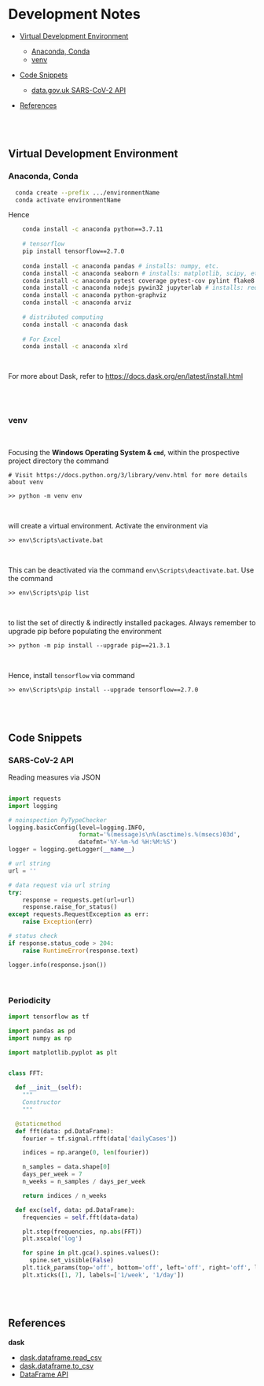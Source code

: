 <br>

# Development Notes

* [Virtual Development Environment](#virtual-development-environment)
  * [Anaconda, Conda](#anaconda-conda)
  * [venv](#venv)
  
* [Code Snippets](#code-snippets)
  * [data.gov.uk SARS-CoV-2 API](#sars-cov-2-api)
  
* [References](#references)
    
<br>
<br>

## Virtual Development Environment

### Anaconda, Conda

```bash
  conda create --prefix .../environmentName
  conda activate environmentName
```

Hence

```bash
    conda install -c anaconda python==3.7.11
    
    # tensorflow
    pip install tensorflow==2.7.0
    
    conda install -c anaconda pandas # installs: numpy, etc.    
    conda install -c anaconda seaborn # installs: matplotlib, scipy, etc. 
    conda install -c anaconda pytest coverage pytest-cov pylint flake8
    conda install -c anaconda nodejs pywin32 jupyterlab # installs: requests, urllib3, etc.
    conda install -c anaconda python-graphviz
    conda install -c anaconda arviz
    
    # distributed computing
    conda install -c anaconda dask
    
    # For Excel
    conda install -c anaconda xlrd
    
    

```

For more about Dask, refer to https://docs.dask.org/en/latest/install.html

<br>
<br>

### venv

<br>

Focusing the **Windows Operating System & `cmd`**, within the prospective project directory the command

```
# Visit https://docs.python.org/3/library/venv.html for more details about venv

>> python -m venv env

```

<br>

will create a virtual environment.  Activate the environment via

```
>> env\Scripts\activate.bat
```

<br>

This can be deactivated via the command `env\Scripts\deactivate.bat`.  Use the command

```
>> env\Scripts\pip list
```

<br>

to list the set of directly & indirectly installed packages.  Always remember to upgrade pip before populating the environment

```
>> python -m pip install --upgrade pip==21.3.1
```

<br>

Hence, install ``tensorflow`` via command


```
>> env\Scripts\pip install --upgrade tensorflow==2.7.0
```

<br>
<br>

## Code Snippets

### SARS-CoV-2 API

Reading measures via JSON

```python

import requests
import logging

# noinspection PyTypeChecker
logging.basicConfig(level=logging.INFO,
                    format='%(message)s\n%(asctime)s.%(msecs)03d', 
                    datefmt='%Y-%m-%d %H:%M:%S')
logger = logging.getLogger(__name__)

# url string
url = ''

# data request via url string
try:
    response = requests.get(url=url)
    response.raise_for_status()
except requests.RequestException as err:
    raise Exception(err)

# status check
if response.status_code > 204:
    raise RuntimeError(response.text)

logger.info(response.json())

```

<br>

### Periodicity

````python
import tensorflow as tf

import pandas as pd
import numpy as np

import matplotlib.pyplot as plt


class FFT:

  def __init__(self):
    """
    Constructor
    """

  @staticmethod
  def fft(data: pd.DataFrame):
    fourier = tf.signal.rfft(data['dailyCases'])

    indices = np.arange(0, len(fourier))

    n_samples = data.shape[0]
    days_per_week = 7
    n_weeks = n_samples / days_per_week

    return indices / n_weeks

  def exc(self, data: pd.DataFrame):
    frequencies = self.fft(data=data)

    plt.step(frequencies, np.abs(FFT))
    plt.xscale('log')

    for spine in plt.gca().spines.values():
      spine.set_visible(False)
    plt.tick_params(top='off', bottom='off', left='off', right='off', labelleft='on', labelbottom='on')
    plt.xticks([1, 7], labels=['1/week', '1/day'])

````

<br>
<br>

## References

**dask**
* [dask.dataframe.read_csv](https://docs.dask.org/en/stable/generated/dask.dataframe.read_csv.html)
* [dask.dataframe.to_csv](https://docs.dask.org/en/stable/generated/dask.dataframe.to_csv.html)
* [DataFrame API](https://docs.dask.org/en/stable/dataframe-api.html)

<br>
<br>

<br>
<br>

<br>
<br>

<br>
<br>